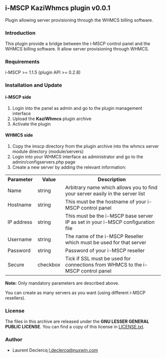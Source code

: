 ## i-MSCP KaziWhmcs plugin v0.0.1

Plugin allowing server provisioning through the WHMCS billing software.

### Introduction

This plugin provide a bridge between the i-MSCP control panel and the WHMCS
billing software. It allow server provisioning through WHMCS.

### Requirements

  i-MSCP >= 1.1.5 (plugin API >= 0.2.8)

### Installation and Update

#### i-MSCP side

1. Login into the panel as admin and go to the plugin management interface
2. Upload the **KaziWhmcs** plugin archive
3. Activate the plugin

#### WHMCS side

1. Copy the imscp directory from the plugin archive into the whmcs server module directory (module/servers)
2. Login into your WHMCS interface as administrator and go to the admin/configservers.php page
3. Create a new server by adding the relevant information:

<table>
    <tr>
        <th>Parameter</th>
        <th>Value</th>
        <th>Description</th>
    </tr>
    <tr>
        <td>Name</td>
        <td>string</td>
        <td>Arbitrary name which allows you to find your server easily in the server list</td>
    </tr>
    <tr>
        <td>Hostname</td>
        <td>string</td>
        <td>This must be the hostname of your i-MSCP control panel</td>
    </tr>
    <tr>
        <td>IP address</td>
        <td>string</td>
        <td>This must be the i-MSCP base server IP as set in your i-MSCP configuration file</td>
    </tr>
    <tr>
        <td>Username</td>
        <td>string</td>
        <td>The name of the i-MSCP Reseller which must be used for that server</td>
    </tr>
    <tr>
        <td>Password</td>
        <td>string</td>
        <td>Password of your i-MSCP reseller</td>
    </tr>
    <tr>
        <td>Secure</td>
        <td>checkbox</td>
        <td>Tick if SSL must be used for connections from WHMCS to the i-MSCP control panel</td>
    </tr>
</table>

**Note:** Only mandatory parameters are described above.

You can create as many servers as you want (using different i-MSCP resellers).

### License

The files in this archive are released under the **GNU LESSER GENERAL PUBLIC LICENSE**. You can find a copy of this
license in [LICENSE.txt](incubator/KaziWhmcs/LICENSE.txt).

### Author

 * Laurent Declercq <l.declercq@nuxwin.com>
